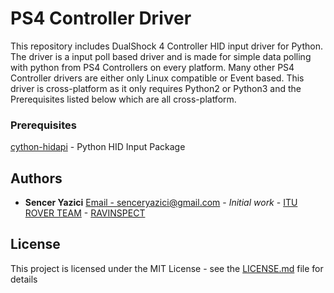 # PS4 Controller Driver
This repository includes DualShock 4 Controller HID input driver for Python.
The driver is a input poll based driver and is made for simple data polling with python from PS4 Controllers on every platform.
Many other PS4 Controller drivers are either only Linux compatible or Event based. This driver is cross-platform as it only requires Python2 or Python3 and the Prerequisites listed below which are all cross-platform.

### Prerequisites

[cython-hidapi](https://github.com/trezor/cython-hidapi) - Python HID Input Package

## Authors

* **Sencer Yazici** [Email - senceryazici@gmail.com](senceryazici@gmail.com) - *Initial work* - [ITU ROVER TEAM](https://github.com/itu-rover) - [RAVINSPECT](http://www.ravinspect.com)

## License

This project is licensed under the MIT License - see the [LICENSE.md](LICENSE) file for details
